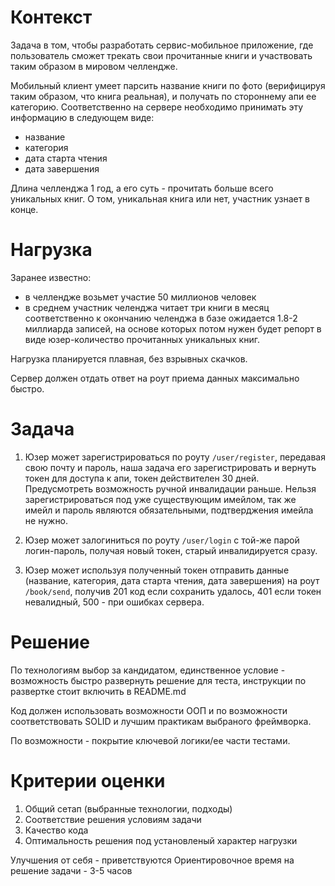 # Контекст

Задача в том, чтобы разработать сервис-мобильное приложение, где пользователь сможет трекать свои прочитанные книги и участвовать таким образом в мировом челлендже.

Мобильный клиент умеет парсить название книги по фото (верифицируя таким образом, что книга реальная), и получать по стороннему апи ее категорию. 
Соответственно на сервере необходимо принимать эту информацию в следующем виде: 
- название
- категория
- дата старта чтения
- дата завершения

Длина челленджа 1 год, а его суть - прочитать больше всего уникальных книг. О том, уникальная книга или нет, участник узнает в конце.

# Нагрузка

Заранее известно:
- в челлендже возьмет участие 50 миллионов человек
- в среднем участник челенджа читает три книги в месяц
соответственно к окончанию челенджа в базе ожидается 1.8-2 миллиарда записей, на основе которых потом нужен будет репорт в виде юзер-количество прочитанных уникальных книг. 

Нагрузка планируется плавная, без взрывных скачков. 

Сервер должен отдать ответ на роут приема данных максимально быстро. 

# Задача

1. Юзер может зарегистрироваться по роуту `/user/register`, передавая свою почту и пароль, наша задача его зарегистрировать и вернуть токен для доступа к апи, токен действителен 30 дней. 
Предусмотреть возможность ручной инвалидации раньше. Нельзя зарегистрироваться под уже существующим имейлом, так же имейл и пароль являются обязательными, подтверджения имейла не нужно.

2. Юзер может залогиниться по роуту `/user/login` с той-же парой логин-пароль, получая новый токен, старый инвалидируется сразу.

3. Юзер может используя полученный токен отправить данные (название, категория, дата старта чтения, дата завершения) на роут `/book/send`, получив 201 код если сохранить удалось, 401 если токен невалидный, 500 - при ошибках сервера.

# Решение

По технологиям выбор за кандидатом, единственное условие - возможность быстро развернуть решение для теста, инструкции по развертке стоит включить в README.md

Код должен использовать возможности ООП и по возможности соответствовать SOLID и лучшим практикам выбраного фреймворка.

По возможности - покрытие ключевой логики/ее части тестами.

# Критерии оценки

1. Общий сетап (выбранные технологии, подходы)
2. Соответствие решения условиям задачи
3. Качество кода
4. Оптимальность решения под установленый характер нагрузки

Улучшения от себя - приветствуются
Ориентировочное время на решение задачи - 3-5 часов
